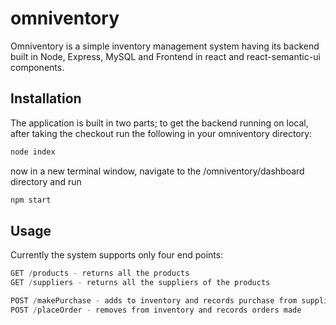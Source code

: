 # omniventory

Omniventory is a simple inventory management system having its backend built in Node, Express, MySQL and Frontend in react and react-semantic-ui components.

## Installation

The application is built in two parts; to get the backend running on local, after taking the checkout run the following in your omniventory directory:

```bash
node index
```
now in a new terminal window, navigate to the /omniventory/dashboard directory and run

```bash
npm start
```

## Usage
Currently the system supports only four end points:
```java
GET /products - returns all the products
GET /suppliers - returns all the suppliers of the products

POST /makePurchase - adds to inventory and records purchase from suppliers
POST /placeOrder - removes from inventory and records orders made

```



